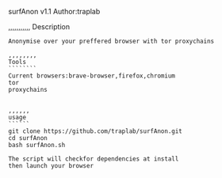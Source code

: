 surfAnon v1.1
Author:traplab

,,,,,,,,,,,
Description
```````````
Anonymise over your preffered browser with tor proxychains

,,,,,,,,
Tools
````````
Current browsers:brave-browser,firefox,chromium
tor
proxychains


,,,,,,
usage
``````
git clone https://github.com/traplab/surfAnon.git
cd surfAnon
bash surfAnon.sh 

The script will checkfor dependencies at install
then launch your browser 